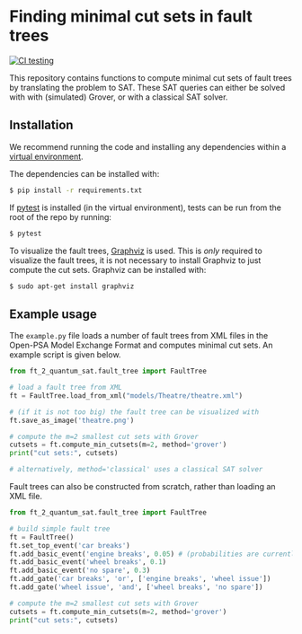 # Finding minimal cut sets in fault trees

[![CI testing](https://github.com/sebastiaanbrand/ft-2-quantum-sat/actions/workflows/python-app.yml/badge.svg)](https://github.com/sebastiaanbrand/ft-2-quantum-sat/actions/workflows/python-app.yml)

This repository contains functions to compute minimal cut sets of fault trees by translating the problem to SAT. These SAT queries can either be solved with with (simulated) Grover, or with a classical SAT solver.


## Installation
We recommend running the code and installing any dependencies within a [virtual environment](https://docs.python.org/3/tutorial/venv.html).

The dependencies can be installed with:
```bash
$ pip install -r requirements.txt
```

If [pytest](https://docs.pytest.org/en/6.2.x/getting-started.html) is installed (in the virtual environment), tests can be run from the root of the repo by running:
```bash
$ pytest
```

To visualize the fault trees, [Graphviz](https://graphviz.org/) is used. This is _only_ required to visualize the fault trees, it is not necessary to install Graphviz to just compute the cut sets. Graphviz can be installed with:
```bash
$ sudo apt-get install graphviz
```


## Example usage

The `example.py` file loads a number of fault trees from XML files in the Open-PSA Model Exchange Format and computes minimal cut sets. An example script is given below.

```python
from ft_2_quantum_sat.fault_tree import FaultTree

# load a fault tree from XML
ft = FaultTree.load_from_xml("models/Theatre/theatre.xml")

# (if it is not too big) the fault tree can be visualized with
ft.save_as_image('theatre.png')

# compute the m=2 smallest cut sets with Grover
cutsets = ft.compute_min_cutsets(m=2, method='grover') 
print("cut sets:", cutsets)

# alternatively, method='classical' uses a classical SAT solver
```


Fault trees can also be constructed from scratch, rather than loading an XML file.

```python
from ft_2_quantum_sat.fault_tree import FaultTree

# build simple fault tree
ft = FaultTree()
ft.set_top_event('car breaks')
ft.add_basic_event('engine breaks', 0.05) # (probabilities are currently ignored)
ft.add_basic_event('wheel breaks', 0.1)
ft.add_basic_event('no spare', 0.3)
ft.add_gate('car breaks', 'or', ['engine breaks', 'wheel issue'])
ft.add_gate('wheel issue', 'and', ['wheel breaks', 'no spare'])

# compute the m=2 smallest cut sets with Grover
cutsets = ft.compute_min_cutsets(m=2, method='grover') 
print("cut sets:", cutsets)
```
